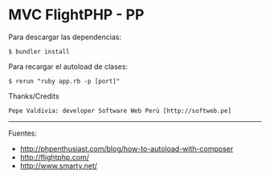 # MVC FlightPHP - PP

Para descargar las dependencias:

 	$ bundler install

Para recargar el autoload de clases:

 	$ rerun "ruby app.rb -p [port]"

 Thanks/Credits

    Pepe Valdivia: developer Software Web Perú [http://softweb.pe]

---

Fuentes:

+ http://phpenthusiast.com/blog/how-to-autoload-with-composer
+ http://flightphp.com/
+ http://www.smarty.net/
